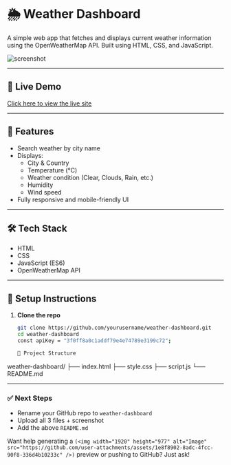 # 🌦️ Weather Dashboard

A simple web app that fetches and displays current weather information using the OpenWeatherMap API. Built using HTML, CSS, and JavaScript.

![screenshot](<img width="1920" height="977" alt="Image" src="https://github.com/user-attachments/assets/1e8f8902-8adc-4fcc-90f8-336d4b10233c" />)

---

## 🔗 Live Demo

[Click here to view the live site](file:///C:/Users/tnsan/Desktop/weather%20dashboard/index.html)

---

## 🚀 Features

- Search weather by city name
- Displays:
  - City & Country
  - Temperature (°C)
  - Weather condition (Clear, Clouds, Rain, etc.)
  - Humidity
  - Wind speed
- Fully responsive and mobile-friendly UI

---

## 🛠️ Tech Stack

- HTML
- CSS
- JavaScript (ES6)
- OpenWeatherMap API

---

## 🔧 Setup Instructions

1. **Clone the repo**
   ```bash
   git clone https://github.com/yourusername/weather-dashboard.git
   cd weather-dashboard
   const apiKey = "3f0ff8a0c1addf79e4e74789e3199c72";
   
   📁 Project Structure
weather-dashboard/
├── index.html
├── style.css
├── script.js
└── README.md

---

### ✅ Next Steps

- Rename your GitHub repo to `weather-dashboard`
- Upload all 3 files + screenshot
- Add the above `README.md`

Want help generating a `(<img width="1920" height="977" alt="Image" src="https://github.com/user-attachments/assets/1e8f8902-8adc-4fcc-90f8-336d4b10233c" />)` preview or pushing to GitHub? Just ask!

